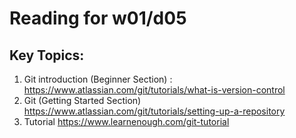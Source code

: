 # Reading for w01/d05

## Key Topics:
1. Git introduction (Beginner Section) : https://www.atlassian.com/git/tutorials/what-is-version-control
2. Git (Getting Started Section)
https://www.atlassian.com/git/tutorials/setting-up-a-repository
3. Tutorial
https://www.learnenough.com/git-tutorial 